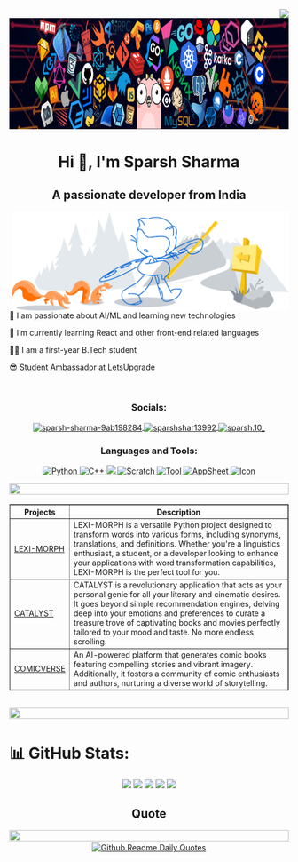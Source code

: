 <img align="right" src="https://visitor-badge.laobi.icu/badge?page_id=itsparsh10"/>

<div style="text-align: center;">
    <img alt="coding" height="200" width="1000" src="https://github.com/itsparsh10/itsparsh10/blob/main/header_1%20(1).png">
</div>

<h1 align="center">Hi 👋, I'm Sparsh Sharma</h1>
<h2 align="center">A passionate developer from India</h2>



<div>
    <img align="right" alt="coding" width="500" src="https://github.com/itsparsh10/itsparsh10/blob/main/git-header.svg">
    <br>
    <p>🔭 I am passionate about AI/ML and learning new technologies</p>
    <p>🌱 I’m currently learning React and other front-end related languages</p>
    <p>👨‍💻 I am a first-year B.Tech student</p>
    <p>😎 Student Ambassador at LetsUpgrade</p>
</div>

<br>

<h3 align="center">Socials:</h3>
<p align="center">
    <a href="https://linkedin.com/in/sparsh-sharma-9ab198284" target="_blank">
        <img align="center" src="https://raw.githubusercontent.com/rahuldkjain/github-profile-readme-generator/master/src/images/icons/Social/linked-in-alt.svg" alt="sparsh-sharma-9ab198284" height="30" width="40" />
    </a>
    <a href="https://twitter.com/sparshshar13992" target="_blank">
        <img align="center" src="https://raw.githubusercontent.com/rahuldkjain/github-profile-readme-generator/master/src/images/icons/Social/twitter.svg" alt="sparshshar13992" height="30" width="40" />
    </a>
    <a href="https://instagram.com/sparsh.10_" target="_blank">
        <img align="center" src="https://raw.githubusercontent.com/rahuldkjain/github-profile-readme-generator/master/src/images/icons/Social/instagram.svg" alt="sparsh.10_" height="30" width="40" />
    </a>
</p>

<h3 align="center">Languages and Tools:</h3>
<p align="center">
    <a href="https://skillicons.dev">
        <img src="https://techstack-generator.vercel.app/python-icon.svg" alt="Python" width="50" height="50" />
        <img src="https://techstack-generator.vercel.app/cpp-icon.svg" alt="C++" width="60" height="60" />
        <img src="https://skillicons.dev/icons?i=git,github,c,vscode,blender,figma,wordpress,html,css,js&theme=light" />
        <img src="https://sp-ao.shortpixel.ai/client/to_auto,q_lossless,ret_img,w_300,h_300/https://fullsteam.mit.edu/wp-content/uploads/2020/03/ScratchLogo-300x300.png" alt="Scratch" width="50" height="50" />
        <img src="https://media.licdn.com/dms/image/D5612AQGny7xsSSLQ-A/article-cover_image-shrink_600_2000/0/1699480666080?e=2147483647&v=beta&t=3jmL98hJa2MwOmEPsQZ9t3zAH3CjBLEIL-ugNdJ31tY" alt="Tool" width="50" height="50">
        <img src="https://www.appsheet.com/Content/img/material/appsheet_rebrand_logo.svg" alt="AppSheet" width="50" height="50">
        <img src="https://cdn-icons-png.flaticon.com/512/5968/5968753.png" alt="Icon" width="50" height="50">
    </a>
</p>

<img src="https://i.imgur.com/dBaSKWF.gif" height="20" width="100%">


<br>


<table border="1" style="width: 100%;">
  <tr>
    <th>Projects</th>
    <th>Description</th>
  </tr>
  <tr>
    <td><a href="https://github.com/itsparsh10/Python_Project">LEXI-MORPH</a></td>
    <td>
      LEXI-MORPH is a versatile Python project designed to transform words into various forms, including synonyms, translations, and definitions. Whether you're a linguistics enthusiast, a student, or a developer looking to enhance your applications with word transformation capabilities, LEXI-MORPH is the perfect tool for you.
    </td>
  </tr>
  <tr>
    <td><a href="https://github.com/Jeevan-04/Catalyst">CATALYST</a></td>
    <td>
      CATALYST is a revolutionary application that acts as your personal genie for all your literary and cinematic desires. It goes beyond simple recommendation engines, delving deep into your emotions and preferences to curate a treasure trove of captivating books and movies perfectly tailored to your mood and taste. No more endless scrolling.
    </td>
  </tr>
  <tr>
    <td ><a href="https://github.com/Jeevan-04/Comicmaker">COMICVERSE</a></td>
    <td>
      An AI-powered platform that generates comic books featuring compelling stories and vibrant imagery. Additionally, it fosters a community of comic enthusiasts and authors, nurturing a diverse world of storytelling.
    </td>
  </tr>
</table>

<br>
<img src="https://i.imgur.com/dBaSKWF.gif" height="20" width="100%">


# 📊 GitHub Stats:

<p align="center">
</p>

<div align="center">
<img src="https://github-readme-stats.vercel.app/api/top-langs/?username=itsparsh10&theme=default&hide_border=false&include_all_commits=true&count_private=true&layout=compact" style="height: 200px;" /> 
    <img src="http://github-profile-summary-cards.vercel.app/api/cards/repos-per-language?username=itsparsh10&theme=default" />
    <img src="http://github-profile-summary-cards.vercel.app/api/cards/most-commit-language?username=itsparsh10&theme=default" />
    <img src="http://github-profile-summary-cards.vercel.app/api/cards/stats?username=itsparsh10&theme=default" />
    <img src="http://github-profile-summary-cards.vercel.app/api/cards/productive-time?username=itsparsh10&theme=default&utcOffset=5.3" />

</div>

<div align="center">
    <h2>Quote</h2>
    <img src="https://i.imgur.com/dBaSKWF.gif" height="20" width="100%">
    <a href="https://github.com/cheehwatang/github-readme-daily-quotes">
        <img src="https://readme-daily-quotes.vercel.app/api?theme=vue" alt="Github Readme Daily Quotes">
    </a>
</div>





